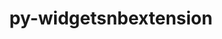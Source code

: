 ---
title: "py-widgetsnbextension"
layout: cache
categories: [package, develop]
meta: {"versions": ["3.6.0"], "compilers": ["gcc@7.5.0"]}
spec_files: 
 - spec-0.json
 - spec-1.json
spec_names:
 - 'py-widgetsnbextension@3.6.0%gcc@7.5.0 arch=linux-ubuntu18.04-x86_64 ^berkeley-db@18.1.40%gcc@7.5.0+cxx~docs+stl patches=b231fcc arch=linux-ubuntu18.04-x86_64 ^bzip2@1.0.8%gcc@7.5.0~debug~pic+shared arch=linux-ubuntu18.04-x86_64 ^diffutils@3.8%gcc@7.5.0 arch=linux-ubuntu18.04-x86_64 ^expat@2.4.8%gcc@7.5.0+libbsd arch=linux-ubuntu18.04-x86_64 ^gdbm@1.19%gcc@7.5.0 arch=linux-ubuntu18.04-x86_64 ^gettext@0.21%gcc@7.5.0+bzip2+curses+git~libunistring+libxml2+tar+xz arch=linux-ubuntu18.04-x86_64 ^libbsd@0.11.5%gcc@7.5.0 arch=linux-ubuntu18.04-x86_64 ^libffi@3.4.2%gcc@7.5.0 arch=linux-ubuntu18.04-x86_64 ^libiconv@1.16%gcc@7.5.0 libs=shared,static arch=linux-ubuntu18.04-x86_64 ^libmd@1.0.4%gcc@7.5.0 arch=linux-ubuntu18.04-x86_64 ^libsodium@1.0.18%gcc@7.5.0 arch=linux-ubuntu18.04-x86_64 ^libxml2@2.9.13%gcc@7.5.0~python arch=linux-ubuntu18.04-x86_64 ^libzmq@4.3.4%gcc@7.5.0~docs~drafts+libbsd+libsodium arch=linux-ubuntu18.04-x86_64 ^ncurses@6.2%gcc@7.5.0~symlinks+termlib abi=none arch=linux-ubuntu18.04-x86_64 ^openssl@1.1.1o%gcc@7.5.0~docs~shared certs=system arch=linux-ubuntu18.04-x86_64 ^perl@5.34.1%gcc@7.5.0+cpanm+shared+threads arch=linux-ubuntu18.04-x86_64 ^pigz@2.7%gcc@7.5.0 arch=linux-ubuntu18.04-x86_64 ^pkgconf@1.8.0%gcc@7.5.0 arch=linux-ubuntu18.04-x86_64 ^py-argon2-cffi@21.3.0%gcc@7.5.0 arch=linux-ubuntu18.04-x86_64 ^py-argon2-cffi-bindings@21.2.0%gcc@7.5.0 arch=linux-ubuntu18.04-x86_64 ^py-attrs@21.4.0%gcc@7.5.0 arch=linux-ubuntu18.04-x86_64 ^py-backcall@0.2.0%gcc@7.5.0 arch=linux-ubuntu18.04-x86_64 ^py-bleach@4.1.0%gcc@7.5.0 arch=linux-ubuntu18.04-x86_64 ^py-cffi@1.15.0%gcc@7.5.0 arch=linux-ubuntu18.04-x86_64 ^py-cython@0.29.30%gcc@7.5.0 arch=linux-ubuntu18.04-x86_64 ^py-debugpy@1.5.1%gcc@7.5.0 arch=linux-ubuntu18.04-x86_64 ^py-decorator@5.1.1%gcc@7.5.0 arch=linux-ubuntu18.04-x86_64 ^py-defusedxml@0.7.1%gcc@7.5.0 arch=linux-ubuntu18.04-x86_64 ^py-entrypoints@0.4%gcc@7.5.0 arch=linux-ubuntu18.04-x86_64 ^py-flit-core@3.6.0%gcc@7.5.0 arch=linux-ubuntu18.04-x86_64 ^py-gevent@1.5.0%gcc@7.5.0 arch=linux-ubuntu18.04-x86_64 ^py-greenlet@1.1.2%gcc@7.5.0 arch=linux-ubuntu18.04-x86_64 ^py-importlib-metadata@1.7.0%gcc@7.5.0 arch=linux-ubuntu18.04-x86_64 ^py-importlib-resources@5.3.0%gcc@7.5.0 arch=linux-ubuntu18.04-x86_64 ^py-ipykernel@6.9.1%gcc@7.5.0 arch=linux-ubuntu18.04-x86_64 ^py-ipython@7.28.0%gcc@7.5.0 arch=linux-ubuntu18.04-x86_64 ^py-ipython-genutils@0.2.0%gcc@7.5.0 arch=linux-ubuntu18.04-x86_64 ^py-jedi@0.18.1%gcc@7.5.0 arch=linux-ubuntu18.04-x86_64 ^py-jinja2@3.0.3%gcc@7.5.0~i18n arch=linux-ubuntu18.04-x86_64 ^py-jsonschema@4.4.0%gcc@7.5.0 arch=linux-ubuntu18.04-x86_64 ^py-jupyter-client@7.1.2%gcc@7.5.0 arch=linux-ubuntu18.04-x86_64 ^py-jupyter-core@4.9.2%gcc@7.5.0 arch=linux-ubuntu18.04-x86_64 ^py-jupyterlab-pygments@0.1.2%gcc@7.5.0 arch=linux-ubuntu18.04-x86_64 ^py-markupsafe@2.0.1%gcc@7.5.0 arch=linux-ubuntu18.04-x86_64 ^py-matplotlib-inline@0.1.3%gcc@7.5.0 arch=linux-ubuntu18.04-x86_64 ^py-mistune@0.8.4%gcc@7.5.0 arch=linux-ubuntu18.04-x86_64 ^py-nbclient@0.5.5%gcc@7.5.0 arch=linux-ubuntu18.04-x86_64 ^py-nbconvert@6.4.2%gcc@7.5.0+serve arch=linux-ubuntu18.04-x86_64 ^py-nbformat@5.1.3%gcc@7.5.0 arch=linux-ubuntu18.04-x86_64 ^py-nest-asyncio@1.5.4%gcc@7.5.0 arch=linux-ubuntu18.04-x86_64 ^py-notebook@6.4.5%gcc@7.5.0 arch=linux-ubuntu18.04-x86_64 ^py-packaging@21.3%gcc@7.5.0 arch=linux-ubuntu18.04-x86_64 ^py-pandocfilters@1.5.0%gcc@7.5.0 arch=linux-ubuntu18.04-x86_64 ^py-parso@0.8.2%gcc@7.5.0 arch=linux-ubuntu18.04-x86_64 ^py-pexpect@4.8.0%gcc@7.5.0 arch=linux-ubuntu18.04-x86_64 ^py-pickleshare@0.7.5%gcc@7.5.0 arch=linux-ubuntu18.04-x86_64 ^py-pip@21.3.1%gcc@7.5.0 arch=linux-ubuntu18.04-x86_64 ^py-prometheus-client@0.12.0%gcc@7.5.0~twisted arch=linux-ubuntu18.04-x86_64 ^py-prompt-toolkit@3.0.29%gcc@7.5.0 arch=linux-ubuntu18.04-x86_64 ^py-ptyprocess@0.7.0%gcc@7.5.0 arch=linux-ubuntu18.04-x86_64 ^py-py@1.11.0%gcc@7.5.0 arch=linux-ubuntu18.04-x86_64 ^py-pycparser@2.20%gcc@7.5.0 arch=linux-ubuntu18.04-x86_64 ^py-pygments@2.10.0%gcc@7.5.0 arch=linux-ubuntu18.04-x86_64 ^py-pyparsing@3.0.6%gcc@7.5.0 arch=linux-ubuntu18.04-x86_64 ^py-pyrsistent@0.18.0%gcc@7.5.0 arch=linux-ubuntu18.04-x86_64 ^py-python-dateutil@2.8.2%gcc@7.5.0 arch=linux-ubuntu18.04-x86_64 ^py-pyzmq@22.3.0%gcc@7.5.0 arch=linux-ubuntu18.04-x86_64 ^py-send2trash@1.8.0%gcc@7.5.0 arch=linux-ubuntu18.04-x86_64 ^py-setuptools@59.4.0%gcc@7.5.0 arch=linux-ubuntu18.04-x86_64 ^py-setuptools-scm@6.3.2%gcc@7.5.0+toml arch=linux-ubuntu18.04-x86_64 ^py-six@1.16.0%gcc@7.5.0 arch=linux-ubuntu18.04-x86_64 ^py-terminado@0.12.1%gcc@7.5.0 arch=linux-ubuntu18.04-x86_64 ^py-testpath@0.6.0%gcc@7.5.0 arch=linux-ubuntu18.04-x86_64 ^py-tomli@1.2.2%gcc@7.5.0 arch=linux-ubuntu18.04-x86_64 ^py-tornado@6.1%gcc@7.5.0 arch=linux-ubuntu18.04-x86_64 ^py-traitlets@5.1.1%gcc@7.5.0 arch=linux-ubuntu18.04-x86_64 ^py-typing-extensions@4.1.1%gcc@7.5.0 arch=linux-ubuntu18.04-x86_64 ^py-wcwidth@0.2.5%gcc@7.5.0 arch=linux-ubuntu18.04-x86_64 ^py-webencodings@0.5.1%gcc@7.5.0 arch=linux-ubuntu18.04-x86_64 ^py-wheel@0.37.0%gcc@7.5.0 arch=linux-ubuntu18.04-x86_64 ^py-zipp@3.6.0%gcc@7.5.0 arch=linux-ubuntu18.04-x86_64 ^python@3.7.13%gcc@7.5.0+bz2+ctypes+dbm~debug+ensurepip+libxml2+lzma~nis~optimizations+pic+pyexpat+pythoncmd+readline+shared+sqlite3+ssl~tix~tkinter~ucs4+uuid+zlib patches=0d98e93,f2fd060 arch=linux-ubuntu18.04-x86_64 ^readline@8.1%gcc@7.5.0 arch=linux-ubuntu18.04-x86_64 ^sqlite@3.38.5%gcc@7.5.0+column_metadata+dynamic_extensions+fts~functions+rtree arch=linux-ubuntu18.04-x86_64 ^tar@1.34%gcc@7.5.0 zip=pigz arch=linux-ubuntu18.04-x86_64 ^util-linux-uuid@2.37.4%gcc@7.5.0 arch=linux-ubuntu18.04-x86_64 ^xz@5.2.5%gcc@7.5.0~pic libs=shared,static arch=linux-ubuntu18.04-x86_64 ^zlib@1.2.12%gcc@7.5.0+optimize+pic+shared patches=0d38234 arch=linux-ubuntu18.04-x86_64 ^zstd@1.5.2%gcc@7.5.0+programs compression=none libs=shared,static arch=linux-ubuntu18.04-x86_64'
 - 'py-widgetsnbextension@3.6.0%gcc@7.5.0 arch=linux-ubuntu18.04-x86_64 ^berkeley-db@18.1.40%gcc@7.5.0+cxx~docs+stl patches=b231fcc arch=linux-ubuntu18.04-x86_64 ^bzip2@1.0.8%gcc@7.5.0~debug~pic+shared arch=linux-ubuntu18.04-x86_64 ^diffutils@3.8%gcc@7.5.0 arch=linux-ubuntu18.04-x86_64 ^expat@2.4.8%gcc@7.5.0+libbsd arch=linux-ubuntu18.04-x86_64 ^gdbm@1.19%gcc@7.5.0 arch=linux-ubuntu18.04-x86_64 ^gettext@0.21%gcc@7.5.0+bzip2+curses+git~libunistring+libxml2+tar+xz arch=linux-ubuntu18.04-x86_64 ^libbsd@0.11.5%gcc@7.5.0 arch=linux-ubuntu18.04-x86_64 ^libffi@3.4.2%gcc@7.5.0 arch=linux-ubuntu18.04-x86_64 ^libiconv@1.16%gcc@7.5.0 libs=shared,static arch=linux-ubuntu18.04-x86_64 ^libmd@1.0.4%gcc@7.5.0 arch=linux-ubuntu18.04-x86_64 ^libsodium@1.0.18%gcc@7.5.0 arch=linux-ubuntu18.04-x86_64 ^libxml2@2.9.13%gcc@7.5.0~python arch=linux-ubuntu18.04-x86_64 ^libzmq@4.3.4%gcc@7.5.0~docs~drafts+libbsd+libsodium arch=linux-ubuntu18.04-x86_64 ^ncurses@6.2%gcc@7.5.0~symlinks+termlib abi=none arch=linux-ubuntu18.04-x86_64 ^openssl@1.1.1o%gcc@7.5.0~docs~shared certs=system arch=linux-ubuntu18.04-x86_64 ^perl@5.34.1%gcc@7.5.0+cpanm+shared+threads arch=linux-ubuntu18.04-x86_64 ^pigz@2.7%gcc@7.5.0 arch=linux-ubuntu18.04-x86_64 ^pkgconf@1.8.0%gcc@7.5.0 arch=linux-ubuntu18.04-x86_64 ^py-argon2-cffi@21.3.0%gcc@7.5.0 arch=linux-ubuntu18.04-x86_64 ^py-argon2-cffi-bindings@21.2.0%gcc@7.5.0 arch=linux-ubuntu18.04-x86_64 ^py-attrs@21.4.0%gcc@7.5.0 arch=linux-ubuntu18.04-x86_64 ^py-backcall@0.2.0%gcc@7.5.0 arch=linux-ubuntu18.04-x86_64 ^py-bleach@4.1.0%gcc@7.5.0 arch=linux-ubuntu18.04-x86_64 ^py-cffi@1.15.0%gcc@7.5.0 arch=linux-ubuntu18.04-x86_64 ^py-cython@0.29.30%gcc@7.5.0 arch=linux-ubuntu18.04-x86_64 ^py-debugpy@1.5.1%gcc@7.5.0 arch=linux-ubuntu18.04-x86_64 ^py-decorator@5.1.1%gcc@7.5.0 arch=linux-ubuntu18.04-x86_64 ^py-defusedxml@0.7.1%gcc@7.5.0 arch=linux-ubuntu18.04-x86_64 ^py-entrypoints@0.4%gcc@7.5.0 arch=linux-ubuntu18.04-x86_64 ^py-flit-core@3.6.0%gcc@7.5.0 arch=linux-ubuntu18.04-x86_64 ^py-gevent@1.5.0%gcc@7.5.0 arch=linux-ubuntu18.04-x86_64 ^py-greenlet@1.1.2%gcc@7.5.0 arch=linux-ubuntu18.04-x86_64 ^py-importlib-metadata@1.7.0%gcc@7.5.0 arch=linux-ubuntu18.04-x86_64 ^py-importlib-resources@5.3.0%gcc@7.5.0 arch=linux-ubuntu18.04-x86_64 ^py-ipykernel@6.9.1%gcc@7.5.0 arch=linux-ubuntu18.04-x86_64 ^py-ipython@7.28.0%gcc@7.5.0 arch=linux-ubuntu18.04-x86_64 ^py-ipython-genutils@0.2.0%gcc@7.5.0 arch=linux-ubuntu18.04-x86_64 ^py-jedi@0.18.1%gcc@7.5.0 arch=linux-ubuntu18.04-x86_64 ^py-jinja2@3.0.3%gcc@7.5.0~i18n arch=linux-ubuntu18.04-x86_64 ^py-jsonschema@4.4.0%gcc@7.5.0 arch=linux-ubuntu18.04-x86_64 ^py-jupyter-client@7.1.2%gcc@7.5.0 arch=linux-ubuntu18.04-x86_64 ^py-jupyter-core@4.9.2%gcc@7.5.0 arch=linux-ubuntu18.04-x86_64 ^py-jupyterlab-pygments@0.1.2%gcc@7.5.0 arch=linux-ubuntu18.04-x86_64 ^py-markupsafe@2.0.1%gcc@7.5.0 arch=linux-ubuntu18.04-x86_64 ^py-matplotlib-inline@0.1.3%gcc@7.5.0 arch=linux-ubuntu18.04-x86_64 ^py-mistune@0.8.4%gcc@7.5.0 arch=linux-ubuntu18.04-x86_64 ^py-nbclient@0.5.5%gcc@7.5.0 arch=linux-ubuntu18.04-x86_64 ^py-nbconvert@6.4.2%gcc@7.5.0+serve arch=linux-ubuntu18.04-x86_64 ^py-nbformat@5.1.3%gcc@7.5.0 arch=linux-ubuntu18.04-x86_64 ^py-nest-asyncio@1.5.4%gcc@7.5.0 arch=linux-ubuntu18.04-x86_64 ^py-notebook@6.4.5%gcc@7.5.0 arch=linux-ubuntu18.04-x86_64 ^py-packaging@21.3%gcc@7.5.0 arch=linux-ubuntu18.04-x86_64 ^py-pandocfilters@1.5.0%gcc@7.5.0 arch=linux-ubuntu18.04-x86_64 ^py-parso@0.8.2%gcc@7.5.0 arch=linux-ubuntu18.04-x86_64 ^py-pexpect@4.8.0%gcc@7.5.0 arch=linux-ubuntu18.04-x86_64 ^py-pickleshare@0.7.5%gcc@7.5.0 arch=linux-ubuntu18.04-x86_64 ^py-pip@21.3.1%gcc@7.5.0 arch=linux-ubuntu18.04-x86_64 ^py-prometheus-client@0.12.0%gcc@7.5.0~twisted arch=linux-ubuntu18.04-x86_64 ^py-prompt-toolkit@3.0.29%gcc@7.5.0 arch=linux-ubuntu18.04-x86_64 ^py-ptyprocess@0.7.0%gcc@7.5.0 arch=linux-ubuntu18.04-x86_64 ^py-py@1.11.0%gcc@7.5.0 arch=linux-ubuntu18.04-x86_64 ^py-pycparser@2.20%gcc@7.5.0 arch=linux-ubuntu18.04-x86_64 ^py-pygments@2.10.0%gcc@7.5.0 arch=linux-ubuntu18.04-x86_64 ^py-pyparsing@3.0.6%gcc@7.5.0 arch=linux-ubuntu18.04-x86_64 ^py-pyrsistent@0.18.0%gcc@7.5.0 arch=linux-ubuntu18.04-x86_64 ^py-python-dateutil@2.8.2%gcc@7.5.0 arch=linux-ubuntu18.04-x86_64 ^py-pyzmq@22.3.0%gcc@7.5.0 arch=linux-ubuntu18.04-x86_64 ^py-send2trash@1.8.0%gcc@7.5.0 arch=linux-ubuntu18.04-x86_64 ^py-setuptools@59.4.0%gcc@7.5.0 arch=linux-ubuntu18.04-x86_64 ^py-setuptools-scm@6.3.2%gcc@7.5.0+toml arch=linux-ubuntu18.04-x86_64 ^py-six@1.16.0%gcc@7.5.0 arch=linux-ubuntu18.04-x86_64 ^py-terminado@0.12.1%gcc@7.5.0 arch=linux-ubuntu18.04-x86_64 ^py-testpath@0.6.0%gcc@7.5.0 arch=linux-ubuntu18.04-x86_64 ^py-tomli@1.2.2%gcc@7.5.0 arch=linux-ubuntu18.04-x86_64 ^py-tornado@6.1%gcc@7.5.0 arch=linux-ubuntu18.04-x86_64 ^py-traitlets@5.1.1%gcc@7.5.0 arch=linux-ubuntu18.04-x86_64 ^py-typing-extensions@4.1.1%gcc@7.5.0 arch=linux-ubuntu18.04-x86_64 ^py-wcwidth@0.2.5%gcc@7.5.0 arch=linux-ubuntu18.04-x86_64 ^py-webencodings@0.5.1%gcc@7.5.0 arch=linux-ubuntu18.04-x86_64 ^py-wheel@0.37.0%gcc@7.5.0 arch=linux-ubuntu18.04-x86_64 ^py-zipp@3.6.0%gcc@7.5.0 arch=linux-ubuntu18.04-x86_64 ^python@3.7.13%gcc@7.5.0+bz2+ctypes+dbm~debug+ensurepip+libxml2+lzma~nis~optimizations+pic+pyexpat+pythoncmd+readline+shared+sqlite3+ssl~tix~tkinter~ucs4+uuid+zlib patches=0d98e93,f2fd060 arch=linux-ubuntu18.04-x86_64 ^readline@8.1%gcc@7.5.0 arch=linux-ubuntu18.04-x86_64 ^sqlite@3.38.5%gcc@7.5.0+column_metadata+dynamic_extensions+fts~functions+rtree arch=linux-ubuntu18.04-x86_64 ^tar@1.34%gcc@7.5.0 zip=pigz arch=linux-ubuntu18.04-x86_64 ^util-linux-uuid@2.37.4%gcc@7.5.0 arch=linux-ubuntu18.04-x86_64 ^xz@5.2.5%gcc@7.5.0~pic libs=shared,static arch=linux-ubuntu18.04-x86_64 ^zlib@1.2.12%gcc@7.5.0+optimize+pic+shared patches=0d38234 arch=linux-ubuntu18.04-x86_64 ^zstd@1.5.2%gcc@7.5.0+programs compression=none libs=shared,static arch=linux-ubuntu18.04-x86_64'
---
